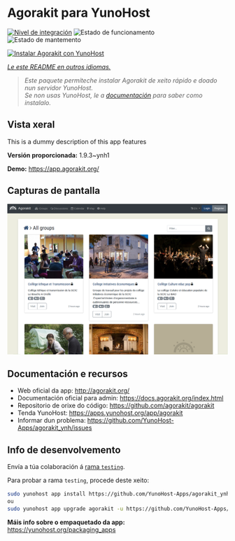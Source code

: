 <!--
NOTA: Este README foi creado automáticamente por <https://github.com/YunoHost/apps/tree/master/tools/readme_generator>
NON debe editarse manualmente.
-->

# Agorakit para YunoHost

[![Nivel de integración](https://apps.yunohost.org/badge/integration/agorakit)](https://ci-apps.yunohost.org/ci/apps/agorakit/)
![Estado de funcionamento](https://apps.yunohost.org/badge/state/agorakit)
![Estado de mantemento](https://apps.yunohost.org/badge/maintained/agorakit)

[![Instalar Agorakit con YunoHost](https://install-app.yunohost.org/install-with-yunohost.svg)](https://install-app.yunohost.org/?app=agorakit)

*[Le este README en outros idiomas.](./ALL_README.md)*

> *Este paquete permíteche instalar Agorakit de xeito rápido e doado nun servidor YunoHost.*  
> *Se non usas YunoHost, le a [documentación](https://yunohost.org/install) para saber como instalalo.*

## Vista xeral

This is a dummy description of this app features


**Versión proporcionada:** 1.9.3~ynh1

**Demo:** <https://app.agorakit.org/>

## Capturas de pantalla

![Captura de pantalla de Agorakit](./doc/screenshots/screenshot.png)

## Documentación e recursos

- Web oficial da app: <http://agorakit.org/>
- Documentación oficial para admin: <https://docs.agorakit.org/index.html>
- Repositorio de orixe do código: <https://github.com/agorakit/agorakit>
- Tenda YunoHost: <https://apps.yunohost.org/app/agorakit>
- Informar dun problema: <https://github.com/YunoHost-Apps/agorakit_ynh/issues>

## Info de desenvolvemento

Envía a túa colaboración á [rama `testing`](https://github.com/YunoHost-Apps/agorakit_ynh/tree/testing).

Para probar a rama `testing`, procede deste xeito:

```bash
sudo yunohost app install https://github.com/YunoHost-Apps/agorakit_ynh/tree/testing --debug
ou
sudo yunohost app upgrade agorakit -u https://github.com/YunoHost-Apps/agorakit_ynh/tree/testing --debug
```

**Máis info sobre o empaquetado da app:** <https://yunohost.org/packaging_apps>

